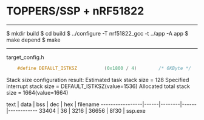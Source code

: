 # TOPPERS/SSP + nRF51822
----

$ mkdir build
$ cd build
$ ../configure -T nrf51822_gcc -t ../app -A app
$ make depend
$ make

----

target_config.h
```c
    #define DEFAULT_ISTKSZ			(0x1800 / 4)		/* 6KByte */
```

Stack size configuration result:
        Estimated task stack size = 128
        Specified interrupt stack size = DEFAULT_ISTKSZ(value=1536)
        Allocated total stack size = 1664(value=1664)


   text |   data |  bss |   dec  |  hex | filename
-----------------|------|--------|------|------------
  33404 |     36 | 3216 | 36656  | 8f30 | ssp.exe

